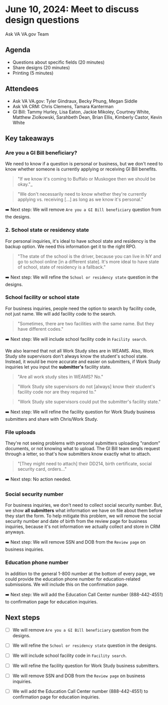 # June 10, 2024: Meet to discuss design questions

Ask VA VA.gov Team

## Agenda

  *   Questions about specific fields (20 minutes)
  *   Share designs (20 minutes)
  *   Printing (5 minutes)

 ## Attendees

 * Ask VA VA.gov: Tyler Gindraux, Becky Phung, Megan Siddle
 * Ask VA CRM: Chris Clemens, Tamara Kanterman
 * GI Bill: Tammy Hurley, Lisa Eaton, Jackie Mikoley, Courtney White, Matthew Ziolkowski, Sarahbeth Dean, Brian Ellis, Kimberly Castor, Kevin White

## Key takeaways

### Are you a GI Bill beneficiary?
We need to know if a question is personal or business, but we don't need to know whether someone is currently applying or receiving GI Bill benefits.

> "If we know it's coming to Buffalo or Muskogee then we should be okay."_

> "We don't necessarily need to know whether they're currently applying vs. receiving [...] as long as we know it's personal."

➡️ Next step: We will remove `Are you a GI Bill beneficiary` question from the designs.

### 2. School state or residency state
For personal inquiries, it's ideal to have school state and residency is the backup option. We need this information get it to the right RPO.

> "The state of the school is the driver, because you can live in NY and go to school online [in a different state]. It's more ideal to have state of school, state of residency is a fallback."

➡️ Next step: We will refine the `School or residency state` question in the designs.

### School facility or school state
For business inquiries, people need the option to search by facility code, not just name. We will add facility code to the search.

> "Sometimes, there are two facilities with the same name. But they have different codes."

➡️ Next step: We will include school facility code in `Facility search`.

We also learned that not all Work Study sites are in WEAMS. Also, Work Study site supervisors don't always know the student's school state. Instead, it would be more accurate and easier on submitters, if Work Study inquiries let you input the **submitter's** facility state.

> "Are all work study sites in WEAMS? No."

> "Work Study site supervisors do not [always] know their student's facility code nor are they required to."

> "Work Study site supervisors could put the submitter's facility state."

➡️ Next step: We will refine the facility question for Work Study business submitters and share with Chris/Work Study.

### File uploads
They're not seeing problems with personal submitters uploading "random" documents, or not knowing what to upload. The GI Bill team sends request through a letter, so that's how submitters know exactly what to attach.

> "[They might need to attach] their DD214, birth certificate, social security card, orders..."

➡️ Next step: No action needed.

### Social security number
For business inquiries, we don't need to collect social security number. But, we show **all submitters** what information we have on file about them before they start the form. To help mitigate this problem, we will remove the social security number and date of birth from the review page for business inquiries, because it's not information we actually collect and store in CRM anyways.

➡️ Next step: We will remove SSN and DOB from the `Review page` on business inquiries.

### Education phone number
In addition to the general 1-800 number at the bottom of every page, we could provide the education phone number for education-related submissions. We will include this on the confirmation page.

➡️ Next step: We will add the Education Call Center number (888-442-4551) to confirmation page for education inquiries.

## Next steps

- [ ] We will remove `Are you a GI Bill beneficiary` question from the designs.
- [ ] We will refine the `School or residency state` question in the designs.
- [ ] We will include school facility code in `Facility search`.
- [ ] We will refine the facility question for Work Study business submitters.
- [ ] We will remove SSN and DOB from the `Review page` on business inquiries.
- [ ] We will add the Education Call Center number (888-442-4551) to confirmation page for education inquiries.
 
